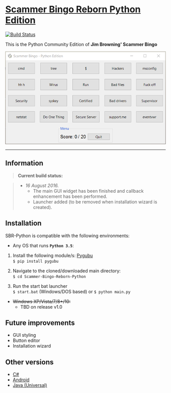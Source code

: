 # [Scammer Bingo Reborn Python Edition](https://github.com/margobra8/scammer-bingo-reborn-python/releases)

[![Build Status](https://travis-ci.org/TCDG/Scammer-Bingo-Reborn-Python.svg?branch=master)](https://travis-ci.org/TCDG/Scammer-Bingo-Reborn-Python)

This is the Python Community Edition of **Jim Browning' Scammer Bingo**

![Screenshot](screenshot.png)

----------


Information
-------------

> **Current build status:**

> - *16 August 2016.*
>   - The main GUI widget has been finished and callback enhancement has been performed.
>   - Launcher added (to be removed when installation wizard is created).

Installation
------------

SBR-Python is compatible with the following environments:

- Any OS that runs **`Python 3.5`**:

 1. Install the following module/s: 
[Pygubu](https://github.com/alejandroautalan/pygubu)  
`$ pip install pygubu`

 2. Navigate to the cloned/downloaded main directory:  
`$ cd Scammer-Bingo-Reborn-Python`

 3. Run the start bat launcher  
`$ start.bat` (Windows/DOS based)
or
`$ python main.py`

- ~~Windows XP/Vista/7/8+/10:~~
	 - TBD on release v1.0

Future improvements
-----------

 - GUI styling
 - Button editor
 - Installation wizard

Other versions
-----------

- [C#](https://github.com/JoeTheHuman/Scammer-Bingo-Reborn)
- [Android](https://play.google.com/store/apps/details?id=com.xelitexirish.scammerbingo)
- [Java (Universal)](https://github.com/HexxiumCreations/spammer-bingo-desktop-java)
